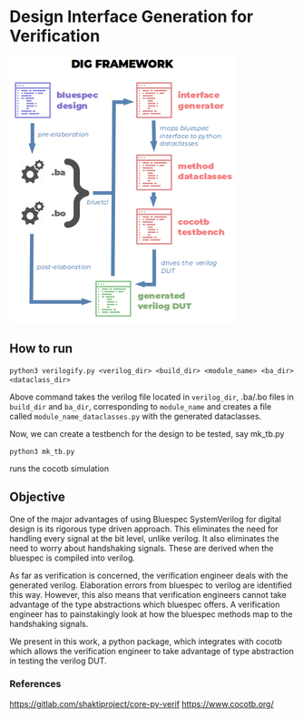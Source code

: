 # Design Interface Generation for Verification

![alt text](https://github.com/siriusBl4ck/DIG-Framework/blob/main/DIG_diag.png)

## How to run
```
python3 verilogify.py <verilog_dir> <build_dir> <module_name> <ba_dir> <dataclass_dir>
```
Above command takes the verilog file located in ```verilog_dir```, .ba/.bo files in ```build_dir``` and ```ba_dir```, corresponding to ```module_name``` and creates a file called ```module_name_dataclasses.py``` with the generated dataclasses.

Now, we can create a testbench for the design to be tested, say mk\_tb.py

```
python3 mk_tb.py
```
runs the cocotb simulation

## Objective

One of the major advantages of using Bluespec SystemVerilog for digital design is its rigorous type driven approach. This eliminates the need for handling every signal at the bit level, unlike verilog. It also eliminates the need to worry about handshaking signals. These are derived when the bluespec is compiled into verilog.

As far as verification is concerned, the verification engineer deals with the generated verilog. Elaboration errors from bluespec to verilog are identified this way. However, this also means that verification engineers cannot take advantage of the type abstractions which bluespec offers. A verification engineer has to painstakingly look at how the bluespec methods map to the handshaking signals.

We present in this work, a python package, which integrates with cocotb which allows the verification engineer to take advantage of type abstraction in testing the verilog DUT.

### References
https://gitlab.com/shaktiproject/core-py-verif
https://www.cocotb.org/
